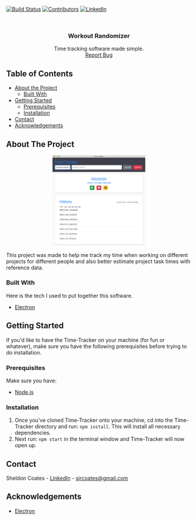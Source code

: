 <!-- PROJECT SHIELDS -->
[![Build Status][build-shield]]()
[![Contributors][contributors-shield]]()
[![LinkedIn][linkedin-shield]][linkedin-url]


<!-- PROJECT LOGO -->
<br />
<p align="center">

  <h3 align="center">Workout Randomizer</h3>

  <p align="center">
    Time tracking software made simple.
    <br />
    <a href="https://github.com/sheldoncoates/Time-Tracker/issues">Report Bug</a>
   </p>
</p>



<!-- TABLE OF CONTENTS -->
## Table of Contents

* [About the Project](#about-the-project)
  * [Built With](#built-with)
* [Getting Started](#getting-started)
  * [Prerequisites](#prerequisites)
  * [Installation](#installation)
* [Contact](#contact)
* [Acknowledgements](#acknowledgements)


<!-- ABOUT THE PROJECT -->
## About The Project
<p align="center">
    <img src="./ScreenShot.png" alt="sim" width="50%" height="50%">
</p>

This project was made to help me track my time when working on different projects for different people and also better estimate project task times with reference data.

### Built With
Here is the tech I used to put together this software.
* [Electron](https://electronjs.org)

<!-- GETTING STARTED -->
## Getting Started

If you'd like to have the Time-Tracker on your machine (for fun or whatever), make sure you have the following prerequisites before trying to do installation.

### Prerequisites

Make sure you have:
* [Node.js](https://nodejs.org/en/)


### Installation

1. Once you've cloned Time-Tracker onto your machine, cd into the Time-Tracker directory and run: `npm install`. This will install all necessary dependencies.
2. Next run: `npm start` in the terminal window and Time-Tracker will now open up.

<!-- CONTACT -->
## Contact

Sheldon Coates - [LinkedIn](https://www.linkedin.com/in/sheldoncoates/) - sjrcoates@gmail.com 


<!-- ACKNOWLEDGEMENTS -->
## Acknowledgements
* [Electron](https://electronjs.org)


<!-- MARKDOWN LINKS & IMAGES -->
[build-shield]: https://img.shields.io/badge/build-passing-brightgreen.svg?style=flat-square
[contributors-shield]: https://img.shields.io/badge/contributors-1-orange.svg?style=flat-square
[linkedin-shield]: https://img.shields.io/badge/-LinkedIn-black.svg?style=flat-square&logo=linkedin&colorB=555
[linkedin-url]: https://www.linkedin.com/in/sheldoncoates/
